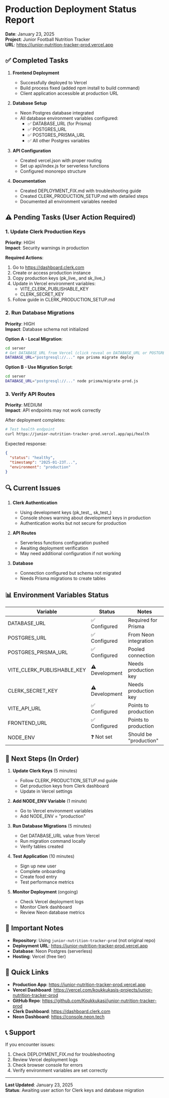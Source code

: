 # Production Deployment Status Report

**Date**: January 23, 2025  
**Project**: Junior Football Nutrition Tracker  
**URL**: https://junior-nutrition-tracker-prod.vercel.app

## ✅ Completed Tasks

1. **Frontend Deployment**
   - Successfully deployed to Vercel
   - Build process fixed (added npm install to build command)
   - Client application accessible at production URL

2. **Database Setup**
   - Neon Postgres database integrated
   - All database environment variables configured:
     - ✅ DATABASE_URL (for Prisma)
     - ✅ POSTGRES_URL
     - ✅ POSTGRES_PRISMA_URL
     - ✅ All other Postgres variables

3. **API Configuration**
   - Created vercel.json with proper routing
   - Set up api/index.js for serverless functions
   - Configured monorepo structure

4. **Documentation**
   - Created DEPLOYMENT_FIX.md with troubleshooting guide
   - Created CLERK_PRODUCTION_SETUP.md with detailed steps
   - Documented all environment variables needed

## ⚠️ Pending Tasks (User Action Required)

### 1. Update Clerk Production Keys
**Priority**: HIGH  
**Impact**: Security warnings in production

**Required Actions**:
1. Go to https://dashboard.clerk.com
2. Create or access production instance
3. Copy production keys (pk_live_ and sk_live_)
4. Update in Vercel environment variables:
   - VITE_CLERK_PUBLISHABLE_KEY
   - CLERK_SECRET_KEY
5. Follow guide in CLERK_PRODUCTION_SETUP.md

### 2. Run Database Migrations
**Priority**: HIGH  
**Impact**: Database schema not initialized

**Option A - Local Migration**:
```bash
cd server
# Get DATABASE_URL from Vercel (click reveal on DATABASE_URL or POSTGRES_PRISMA_URL)
DATABASE_URL="postgresql://..." npx prisma migrate deploy
```

**Option B - Use Migration Script**:
```bash
cd server
DATABASE_URL="postgresql://..." node prisma/migrate-prod.js
```

### 3. Verify API Routes
**Priority**: MEDIUM  
**Impact**: API endpoints may not work correctly

After deployment completes:
```bash
# Test health endpoint
curl https://junior-nutrition-tracker-prod.vercel.app/api/health
```

Expected response:
```json
{
  "status": "healthy",
  "timestamp": "2025-01-23T...",
  "environment": "production"
}
```

## 🔍 Current Issues

1. **Clerk Authentication**
   - Using development keys (pk_test_, sk_test_)
   - Console shows warning about development keys in production
   - Authentication works but not secure for production

2. **API Routes**
   - Serverless functions configuration pushed
   - Awaiting deployment verification
   - May need additional configuration if not working

3. **Database**
   - Connection configured but schema not migrated
   - Needs Prisma migrations to create tables

## 📊 Environment Variables Status

| Variable | Status | Notes |
|----------|--------|-------|
| DATABASE_URL | ✅ Configured | Required for Prisma |
| POSTGRES_URL | ✅ Configured | From Neon integration |
| POSTGRES_PRISMA_URL | ✅ Configured | Pooled connection |
| VITE_CLERK_PUBLISHABLE_KEY | ⚠️ Development | Needs production key |
| CLERK_SECRET_KEY | ⚠️ Development | Needs production key |
| VITE_API_URL | ✅ Configured | Points to production |
| FRONTEND_URL | ✅ Configured | Points to production |
| NODE_ENV | ❓ Not set | Should be "production" |

## 🚀 Next Steps (In Order)

1. **Update Clerk Keys** (5 minutes)
   - Follow CLERK_PRODUCTION_SETUP.md guide
   - Get production keys from Clerk dashboard
   - Update in Vercel settings

2. **Add NODE_ENV Variable** (1 minute)
   - Go to Vercel environment variables
   - Add NODE_ENV = "production"

3. **Run Database Migrations** (5 minutes)
   - Get DATABASE_URL value from Vercel
   - Run migration command locally
   - Verify tables created

4. **Test Application** (10 minutes)
   - Sign up new user
   - Complete onboarding
   - Create food entry
   - Test performance metrics

5. **Monitor Deployment** (ongoing)
   - Check Vercel deployment logs
   - Monitor Clerk dashboard
   - Review Neon database metrics

## 📝 Important Notes

- **Repository**: Using `junior-nutrition-tracker-prod` (not original repo)
- **Deployment URL**: https://junior-nutrition-tracker-prod.vercel.app
- **Database**: Neon Postgres (serverless)
- **Hosting**: Vercel (free tier)

## 🔗 Quick Links

- **Production App**: https://junior-nutrition-tracker-prod.vercel.app
- **Vercel Dashboard**: https://vercel.com/koukkukasis-projects/junior-nutrition-tracker-prod
- **GitHub Repo**: https://github.com/Koukkukasi/junior-nutrition-tracker-prod
- **Clerk Dashboard**: https://dashboard.clerk.com
- **Neon Dashboard**: https://console.neon.tech

## 📞 Support

If you encounter issues:
1. Check DEPLOYMENT_FIX.md for troubleshooting
2. Review Vercel deployment logs
3. Check browser console for errors
4. Verify environment variables are set correctly

---

**Last Updated**: January 23, 2025  
**Status**: Awaiting user action for Clerk keys and database migration